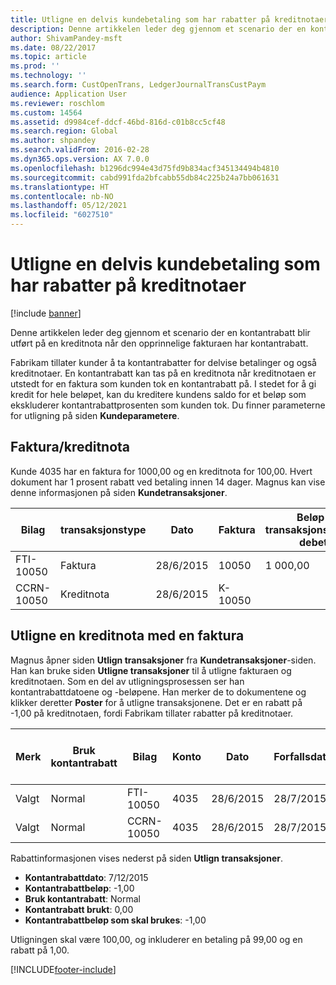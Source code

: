 ```yaml
---
title: Utligne en delvis kundebetaling som har rabatter på kreditnotaer
description: Denne artikkelen leder deg gjennom et scenario der en kontantrabatt blir utført på en kreditnota når den opprinnelige fakturaen har kontantrabatt.
author: ShivamPandey-msft
ms.date: 08/22/2017
ms.topic: article
ms.prod: ''
ms.technology: ''
ms.search.form: CustOpenTrans, LedgerJournalTransCustPaym
audience: Application User
ms.reviewer: roschlom
ms.custom: 14564
ms.assetid: d9984cef-ddcf-46bd-816d-c01b8cc5cf48
ms.search.region: Global
ms.author: shpandey
ms.search.validFrom: 2016-02-28
ms.dyn365.ops.version: AX 7.0.0
ms.openlocfilehash: b1296dc994e43d75fd9b834acf345134494b4810
ms.sourcegitcommit: cabd991fda2bfcabb55db84c225b24a7bb061631
ms.translationtype: HT
ms.contentlocale: nb-NO
ms.lasthandoff: 05/12/2021
ms.locfileid: "6027510"
---
```

# <a name="settle-a-partial-customer-payment-that-has-discounts-on-credit-notes"></a>Utligne en delvis kundebetaling som har rabatter på kreditnotaer

[!include [banner](../includes/banner.md)]

Denne artikkelen leder deg gjennom et scenario der en kontantrabatt blir utført på en kreditnota når den opprinnelige fakturaen har kontantrabatt. 

Fabrikam tillater kunder å ta kontantrabatter for delvise betalinger og også kreditnotaer. En kontantrabatt kan tas på en kreditnota når kreditnotaen er utstedt for en faktura som kunden tok en kontantrabatt på. I stedet for å gi kredit for hele beløpet, kan du kreditere kundens saldo for et beløp som ekskluderer kontantrabattprosenten som kunden tok. Du finner parameterne for utligning på siden **Kundeparametere**.

## <a name="invoice-and-credit-note"></a>Faktura/kreditnota
Kunde 4035 har en faktura for 1000,00 og en kreditnota for 100,00. Hvert dokument har 1 prosent rabatt ved betaling innen 14 dager. Magnus kan vise denne informasjonen på siden **Kundetransaksjoner**.

| Bilag    | transaksjonstype | Dato      | Faktura  | Beløp i transaksjonsvaluta, debet | Beløp i transaksjonsvaluta, kredit | Saldo  | Valuta |
|------------|------------------|-----------|----------|--------------------------------------|---------------------------------------|----------|----------|
| FTI-10050  | Faktura          | 28/6/2015 | 10050    | 1 000,00                             |                                       | 1 000,00 | USD      |
| CCRN-10050 | Kreditnota      | 28/6/2015 | K-10050 |                                      | 100,00                                | -100,00  | USD      |

## <a name="settle-a-credit-note-with-an-invoice"></a>Utligne en kreditnota med en faktura
Magnus åpner siden **Utlign transaksjoner** fra **Kundetransaksjoner**-siden. Han kan bruke siden **Utligne transaksjoner** til å utligne fakturaen og kreditnotaen. Som en del av utligningsprosessen ser han kontantrabattdatoene og -beløpene. Han merker de to dokumentene og klikker deretter **Poster** for å utligne transaksjonene. Det er en rabatt på -1,00 på kreditnotaen, fordi Fabrikam tillater rabatter på kreditnotaer.

| Merk     | Bruk kontantrabatt | Bilag    | Konto | Dato      | Forfallsdato  | Faktura  | Beløp i transaksjonsvaluta | Valuta | Beløp som skal utlignes |
|----------|-------------------|------------|---------|-----------|-----------|----------|--------------------------------|----------|------------------|
| Valgt | Normal            | FTI-10050  | 4035    | 28/6/2015 | 28/7/2015 | 10050    | 1 000,00                       | USD      | 990.00           |
| Valgt | Normal            | CCRN-10050 | 4035    | 28/6/2015 | 28/7/2015 | K-10050 | -100,00                        | USD      | -99.00           |

Rabattinformasjonen vises nederst på siden **Utlign transaksjoner**.

- **Kontantrabattdato**: 7/12/2015 
- **Kontantrabattbeløp**: -1,00     
- **Bruk kontantrabatt**: Normal    
- **Kontantrabatt brukt**: 0,00      
- **Kontantrabattbeløp som skal brukes**: -1,00     

Utligningen skal være 100,00, og inkluderer en betaling på 99,00 og en rabatt på 1,00.





[!INCLUDE[footer-include](../../includes/footer-banner.md)]